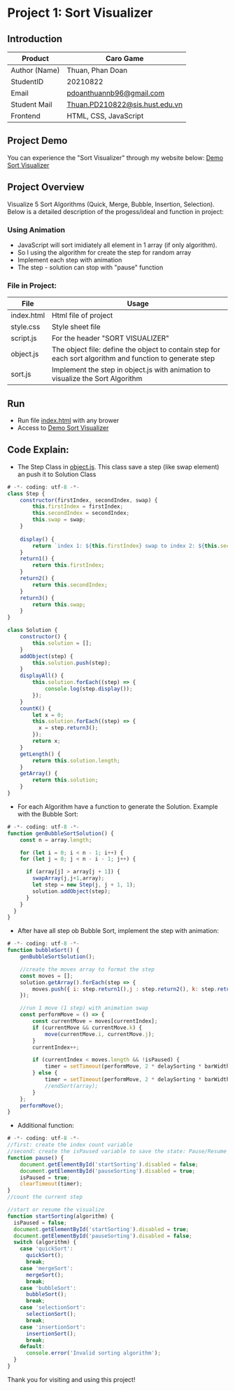 # Project 1: Sort Visualizer
## Introduction
| Product       | Caro Game                       |
| ------------- | ------------------------------- |
| Author (Name) | Thuan, Phan Doan                |
| StudentID     | 20210822                        |
| Email         | pdoanthuannb96@gmail.com        |
| Student Mail  | Thuan.PD210822@sis.hust.edu.vn  |
| Frontend      | HTML, CSS, JavaScript           |

## Project Demo
You can experience the "Sort Visualizer" through my website below: [Demo Sort Visualizer](https://project1.buckytank.site)

## Project Overview
Visualize 5 Sort Algorithms (Quick, Merge, Bubble, Insertion, Selection). Below is a detailed description of the progess/ideal and function in project:


### Using Animation
- JavaScript will sort imidiately all element in 1 array (if only algorithm).
- So I using the algorithm for create the step for random array
- Implement each step with animation
- The step - solution can stop with "pause" function

### File in Project:
| File          | Usage                                                                                                     |
| ------------- | --------------------------------------------------------------------------------------------------------- |
| index.html    | Html file of project                                                                                      |
| style.css     | Style sheet file                                                                                          |
| script.js     | For the header "SORT VISUALIZER"                                                                          |
| object.js     | The object file: define the object to contain step for each sort algorithm and function to generate step  |
| sort.js       | Implement the step in object.js with animation to visualize the Sort Algorithm                            |

## Run
- Run file [index.html](index.html) with any brower
- Access to [Demo Sort Visualizer](https://project1.buckytank.site)

## Code Explain:

- The Step Class in [object.js](object.js). This class save a step (like swap element) an push it to Solution Class

```javascript
# -*- coding: utf-8 -*-
class Step {
    constructor(firstIndex, secondIndex, swap) {
        this.firstIndex = firstIndex;
        this.secondIndex = secondIndex;
        this.swap = swap;
    }
  
    display() {
        return `index 1: ${this.firstIndex} swap to index 2: ${this.secondIndex} swap ${this.swap}`;
    }
    return1() {
        return this.firstIndex;
    }
    return2() {
        return this.secondIndex;
    }
    return3() {
        return this.swap;
    }
}

class Solution {
    constructor() {
        this.solution = [];
    }
    addObject(step) {
        this.solution.push(step);
    }
    displayAll() {
        this.solution.forEach((step) => {
            console.log(step.display());
        });
    }
    countK() {
        let x = 0;
        this.solution.forEach((step) => {
          x = step.return3();
        });
        return x;
    }
    getLength() {
        return this.solution.length;
    }
    getArray() {
        return this.solution;
    }
}
```

- For each Algorithm have a function to generate the Solution. Example with the Bubble Sort:

```javascript
# -*- coding: utf-8 -*-
function genBubbleSortSolution() {
    const n = array.length;

    for (let i = 0; i < n - 1; i++) {
    for (let j = 0; j < n - i - 1; j++) {

      if (array[j] > array[j + 1]) {
        swapArray(j,j+1,array);
        let step = new Step(j, j + 1, 1);
        solution.addObject(step);
      }
    }
  }
}
```

- After have all step ob Bubble Sort, implement the step with animation:
```javascript
# -*- coding: utf-8 -*-
function bubbleSort() {
    genBubbleSortSolution();

    //create the moves array to format the step
    const moves = [];
    solution.getArray().forEach(step => {
        moves.push({ i: step.return1(),j : step.return2(), k: step.return3()});
    });

    //run 1 move (1 step) with animation swap
    const performMove = () => {
        const currentMove = moves[currentIndex];
        if (currentMove && currentMove.k) {
            move(currentMove.i, currentMove.j);
        }
        currentIndex++;

        if (currentIndex < moves.length && !isPaused) {
            timer = setTimeout(performMove, 2 * delaySorting * barWidth / 2);
        } else {
            timer = setTimeout(performMove, 2 * delaySorting * barWidth / 2 + 5 * delaySorting);
            //endSort(array);
        }
    };
    performMove();
}
```

- Additional function:
```javascript
# -*- coding: utf-8 -*-
//first: create the index count variable
//second: create the isPaused variable to save the state: Pause/Resume
function pause() {
    document.getElementById('startSorting').disabled = false;
    document.getElementById('pauseSorting').disabled = true;
    isPaused = true;
    clearTimeout(timer);
}
//count the current step

//start or resume the visualize
function startSorting(algorithm) {
  isPaused = false;
  document.getElementById('startSorting').disabled = true;
  document.getElementById('pauseSorting').disabled = false;
  switch (algorithm) {
    case 'quickSort':
      quickSort();
      break;
    case 'mergeSort':
      mergeSort();
      break;
    case 'bubbleSort':
      bubbleSort();
      break;
    case 'selectionSort':
      selectionSort();
      break;
    case 'insertionSort':
      insertionSort();
      break;
    default:
      console.error('Invalid sorting algorithm');
  }
}
```

Thank you for visiting and using this project!
